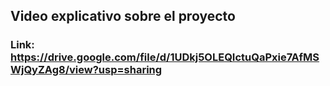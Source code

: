 ## Video explicativo sobre el proyecto
### Link: https://drive.google.com/file/d/1UDkj5OLEQIctuQaPxie7AfMSWjQyZAg8/view?usp=sharing
